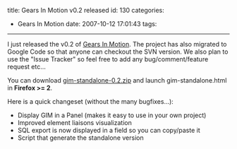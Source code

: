 title: Gears In Motion v0.2 released
id: 130
categories:
  - Gears In Motion
date: 2007-10-12 17:01:43
tags:
---

I just released the v0.2 of
[Gears In Motion](http://code.google.com/p/gearsinmotion/). The project has also migrated to Google Code so that anyone can checkout the SVN version. We also plan to use the "Issue Tracker" so feel free to add any bug/comment/feature request etc...

You can download [gim-standalone-0.2.zip](http://gearsinmotion.googlecode.com/files/gim-standalone-0.2.zip) and launch gim-standalone.html in **Firefox &gt;= 2**.

Here is a quick changeset (without the many bugfixes...):

*   Display GIM in a Panel (makes it easy to use in your own project)
*   Improved element liaisons visualization
*   SQL export is now displayed in a field so you can copy/paste it
*   Script that generate the standalone version